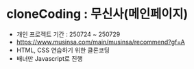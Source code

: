# cloneCoding : 무신사(메인페이지)
- 개인 프로젝트 기간 : 250724 ~ 250729
- https://www.musinsa.com/main/musinsa/recommend?gf=A
- HTML, CSS 연습하기 위한 클론코딩
- 배너만 Javascript로 진행
